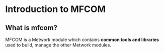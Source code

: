 # Introduction to MFCOM

## What is mfcom?

MFCOM is a Metwork module which contains **common tools and libraries** used to build, manage the other Metwork modules.
